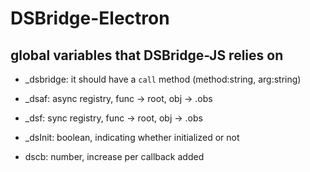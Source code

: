# DSBridge-Electron

## global variables that DSBridge-JS relies on

- \_dsbridge: it should have a `call` method (method:string, arg:string)

- \_dsaf: async registry, func -> root, obj -> .obs

- \_dsf: sync registry, func -> root, obj -> .obs

- \_dsInit: boolean, indicating whether initialized or not

- dscb: number, increase per callback added
